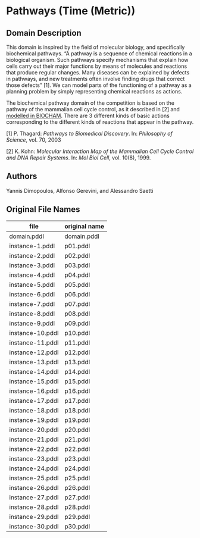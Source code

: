 # Pathways (Time (Metric))

## Domain Description

This domain is inspired by the field of molecular biology, and specifically biochemical pathways.
“A pathway is a sequence of chemical reactions in a biological organism.
Such pathways specify mechanisms that explain how cells carry out their major functions by means of molecules and reactions that produce regular changes.
Many diseases can be explained by defects in pathways, and new treatments often involve finding drugs that correct those defects” [1].
We can model parts of the functioning of a pathway as a planning problem by simply representing chemical reactions as actions.

The biochemical pathway domain of the competition is based on the pathway of the mammalian cell cycle control, as it described in [2] and [modelled in BIOCHAM](http://contraintes.inria.fr/BIOCHAM/EXAMPLES/cell_cycle/cell_cycle.bc).
There are 3 different kinds of basic actions corresponding to the different kinds of reactions that appear in the pathway.

[1] P. Thagard: *Pathways to Biomedical Discovery*. In: *Philosophy of Science*, vol. 70, 2003

[2] K. Kohn: *Molecular Interaction Map of the Mammalian Cell Cycle Control and DNA Repair Systems*. In: *Mol Biol Cell*, vol. 10(8), 1999.

## Authors

Yannis Dimopoulos, Alfonso Gerevini, and Alessandro Saetti

## Original File Names

| file             | original name |
|------------------|---------------|
| domain.pddl      | domain.pddl   |
| instance-1.pddl  | p01.pddl      |
| instance-2.pddl  | p02.pddl      |
| instance-3.pddl  | p03.pddl      |
| instance-4.pddl  | p04.pddl      |
| instance-5.pddl  | p05.pddl      |
| instance-6.pddl  | p06.pddl      |
| instance-7.pddl  | p07.pddl      |
| instance-8.pddl  | p08.pddl      |
| instance-9.pddl  | p09.pddl      |
| instance-10.pddl | p10.pddl      |
| instance-11.pddl | p11.pddl      |
| instance-12.pddl | p12.pddl      |
| instance-13.pddl | p13.pddl      |
| instance-14.pddl | p14.pddl      |
| instance-15.pddl | p15.pddl      |
| instance-16.pddl | p16.pddl      |
| instance-17.pddl | p17.pddl      |
| instance-18.pddl | p18.pddl      |
| instance-19.pddl | p19.pddl      |
| instance-20.pddl | p20.pddl      |
| instance-21.pddl | p21.pddl      |
| instance-22.pddl | p22.pddl      |
| instance-23.pddl | p23.pddl      |
| instance-24.pddl | p24.pddl      |
| instance-25.pddl | p25.pddl      |
| instance-26.pddl | p26.pddl      |
| instance-27.pddl | p27.pddl      |
| instance-28.pddl | p28.pddl      |
| instance-29.pddl | p29.pddl      |
| instance-30.pddl | p30.pddl      |

